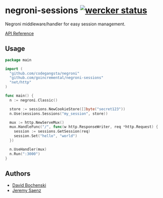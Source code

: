 # negroni-sessions [![wercker status](https://app.wercker.com/status/988ab53fd546cb198ee5c4c530e0126b/s "wercker status")](https://app.wercker.com/project/bykey/988ab53fd546cb198ee5c4c530e0126b)
Negroni middleware/handler for easy session management.

[API Reference](http://godoc.org/github.com/GoIncremental/negroni-sessions)

## Usage

~~~ go
package main

import (
  "github.com/codegangsta/negroni"
  "github.com/goincremental/negroni-sessions"
  "net/http"
)

func main() {
  n := negroni.Classic()

  store := sessions.NewCookieStore([]byte("secret123"))  
  n.Use(sessions.Sessions("my_session", store))

  mux := http.NewServeMux()
  mux.HandleFunc("/", func(w http.ResponseWriter, req *http.Request) {
    session := sessions.GetSession(req)
    session.Set("hello", "world")
  })

  n.UseHandler(mux)
  n.Run(":3000")
}

~~~

## Authors
* [David Bochenski](http://github.com/goincremental)
* [Jeremy Saenz](http://github.com/codegangsta)
